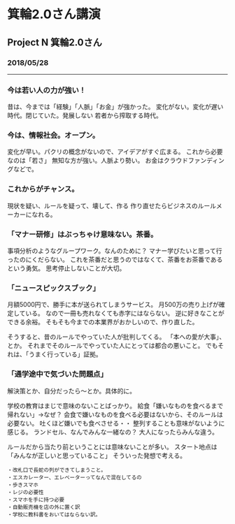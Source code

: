 # 箕輪2.0さん講演
## Project N 箕輪2.0さん
### 2018/05/28

---

### 今は若い人の力が強い！

昔は、今までは「経験」「人脈」「お金」が強かった。
変化がない。変化が遅い時代。閉じていた。発展しない
若者から搾取する時代。

### 今は、情報社会。オープン。
変化が早い。パクリの概念がないので、アイデアがすぐ広まる。
これから必要なのは「若さ」
無知な方が強い。人脈より勢い。
お金はクラウドファンディングなどで。

### これからがチャンス。
現状を疑い、ルールを疑って、壊して、作る
作り直せたらビジネスのルールメーカーになれる。

### 「マナー研修」はぶっちゃけ意味ない。茶番。
事項分析のようなグループワーク。なんのために？
マナー学びたいと思って行ったのにくだらない。
これを茶番だと思うのではなくて、茶番をお茶番であるという勇気。
思考停止しないことが大切。

### 「ニュースピックスブック」
月額5000円で、勝手に本が送られてしまうサービス。
月500万の売り上げが確定している。
なので一冊も売れなくても赤字にはならない。
逆に好きなことができる余裕。
そもそも今までの本業界がおかしいので、作り直した。

そうすると、昔のルールでやっていた人が批判してくる。
「本への愛が大事」、とか。
それまでそのルールでやっていた人にとっては都合の悪いこと。
でもそれは、「うまく行っている」証拠。




### 「通学途中で気づいた問題点」


解決策とか、自分だったら〜とか。具体的に。

学校の教育はまじで意味のないことばっかり。
給食「嫌いなものを食べるまで帰れない」→なぜ？
会食で嫌いなものを食べる必要はないから、そのルールは必要ない。
吐くほど嫌いでも食べさせる・・
整列することも意味がないように感じる。
ランドセル、なんでみんな一緒なの？
大人になったらみんな違う。

ルールだから当たり前ということには意味ないことが多い。
スタート地点は「みんなが正しいと思っていること」
そういった発想で考える。

```
・改札口で長蛇の列ができてしまうこと。
・エスカレーター、エレベーターってなんで混在してるの
・歩きスマホ
・レジの必要性
・スマホを手に持つ必要
・自動販売機を店の外に置く訳
・学校に教科書をおいてはならない訳。
```
